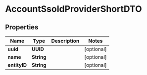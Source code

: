

# AccountSsoIdProviderShortDTO


## Properties

| Name | Type | Description | Notes |
|------------ | ------------- | ------------- | -------------|
|**uuid** | **UUID** |  |  [optional] |
|**name** | **String** |  |  [optional] |
|**entityID** | **String** |  |  [optional] |



